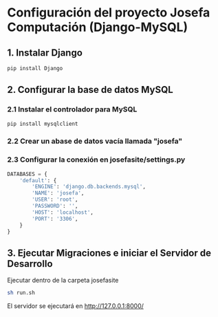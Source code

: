 # Configuración del proyecto Josefa Computación (Django-MySQL)

## 1. Instalar Django

```bash
pip install Django
```

## 2. Configurar la base de datos MySQL
### 2.1 Instalar el controlador para MySQL

```bash
pip install mysqlclient
```
### 2.2 Crear un abase de datos vacía llamada "josefa"


### 2.3 Configurar la conexión en josefasite/settings.py

```python
DATABASES = {
    'default': {
        'ENGINE': 'django.db.backends.mysql',
        'NAME': 'josefa',
        'USER': 'root',
        'PASSWORD': '',
        'HOST': 'localhost',
        'PORT': '3306',
    }
}
```

## 3. Ejecutar Migraciones e iniciar el Servidor de Desarrollo
Ejecutar dentro de la carpeta josefasite
```bash
sh run.sh
```

El servidor se ejecutará en http://127.0.0.1:8000/